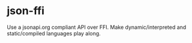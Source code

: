 # json-ffi
Use a jsonapi.org compliant API over FFI. Make dynamic/interpreted and static/compiled languages play along.
